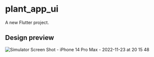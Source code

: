 # plant_app_ui

A new Flutter project.

## Design preview


![Simulator Screen Shot - iPhone 14 Pro Max - 2022-11-23 at 20 15 48](https://user-images.githubusercontent.com/76816147/203582218-6fbf1aa2-56de-4e58-8433-0c1cd0afd520.png)
